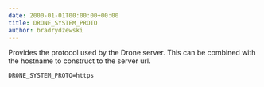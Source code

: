 ```yaml
---
date: 2000-01-01T00:00:00+00:00
title: DRONE_SYSTEM_PROTO
author: bradrydzewski
---
```


Provides the protocol used by the Drone server. This can be combined with the hostname to construct to the server url.

```
DRONE_SYSTEM_PROTO=https
```
